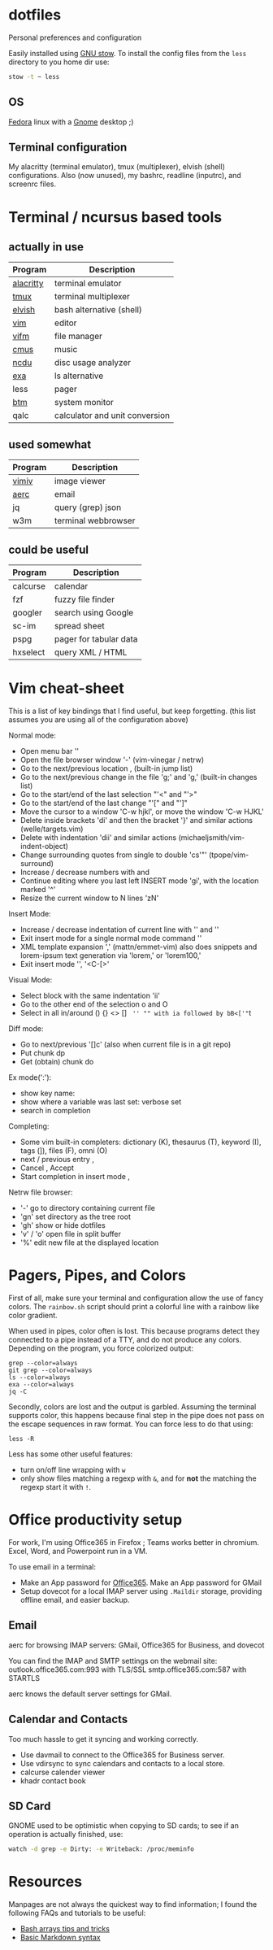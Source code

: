 # dotfiles
Personal preferences and configuration

Easily installed using [GNU stow](https://www.gnu.org/software/stow/).
To install the config files from the ```less``` directory to you home dir use:
```bash
stow -t ~ less
```

## OS
[Fedora](https://fedoraproject.org/) linux with a [Gnome](https://www.gnome.org/) desktop ;)

## Terminal configuration

My alacritty (terminal emulator), tmux (multiplexer), elvish (shell) configurations.
Also (now unused), my bashrc, readline (inputrc), and screenrc files.

# Terminal / ncursus based tools

## actually in use

| Program | Description |
|---------|-------------|
| [alacritty](https://alacritty.org/)            |  terminal emulator |
| [tmux](https://github.com/tmux/tmux/wiki)      |  terminal multiplexer |
| [elvish](https://elv.sh/)                      |  bash alternative (shell) |
| [vim](https://www.vim.org/)                    |  editor |
| [vifm](https://vifm.info/)                     |  file manager |
| [cmus](https://cmus.github.io/)                |  music |
| [ncdu](https://dev.yorhel.nl/ncdu)             |  disc usage analyzer |
| [exa](https://the.exa.website/)                |  ls alternative |
| less                                           |  pager |
| [btm](https://github.com/ClementTsang/bottom)  |  system monitor |
| qalc | calculator and unit conversion |

## used somewhat

| Program  | Description |
|----------|-------------|
| [vimiv](https://karlch.github.io/vimiv/) | image viewer |
| [aerc](https://aerc-mail.org/) | email |
| jq       | query (grep) json |
| w3m      | terminal webbrowser |

## could be useful

| Program  | Description |
|----------|-------------|
| calcurse | calendar |
| fzf      | fuzzy file finder |
| googler  | search using Google |
| sc-im    | spread sheet |
| pspg     | pager for tabular data |
| hxselect | query XML / HTML |


# Vim cheat-sheet

This is a list of key bindings that I find useful, but keep forgetting. (this list assumes you are using all of the configuration above)

Normal mode:

* Open menu bar '<Leader><Leader>'
* Open the file browser window '-' (vim-vinegar / netrw)
* Go to the next/previous location <C-o>, <C-i> (built-in jump list)
* Go to the next/previous change in the file 'g;' and 'g,' (built-in changes list)
* Go to the start/end of the last selection "'<" and "'>"
* Go to the start/end of the last change "'[" and "']"
* Move the cursor to a window 'C-w hjkl', or move the window 'C-w HJKL'
* Delete inside brackets 'di' and then the bracket '}' and similar actions (welle/targets.vim)
* Delete with indentation 'dii' and similar actions (michaeljsmith/vim-indent-object)
* Change surrounding quotes from single to double 'cs'"' (tpope/vim-surround)
* Increase / decrease numbers with <C-a> and <C-x>
* Continue editing where you last left INSERT mode 'gi', with the location marked '^'
* Resize the current window to N lines 'zN<Cr>'


Insert Mode:

* Increase / decrease indentation of current line with '<C-t>' and '<C-d>'
* Exit insert mode for a single normal mode command '<C-o>'
* XML template expansion '<C-y>,' (mattn/emmet-vim) also does snippets and
  lorem-ipsum text generation via 'lorem<C-y>,' or 'lorem100<C-y>,'
* Exit insert mode '<Esc>', '<C-[>'


Visual Mode:

* Select block with the same indentation 'ii'
* Go to the other end of the selection o and O
* Select in all in/around () {} <> [] <tag></tag> ` '' "" with ia followed by bB<['"`t


Diff mode:

* Go to next/previous '[]c' (also when current file is in a git repo)
* Put chunk dp
* Get (obtain) chunk do 


Ex mode(':'):

* show key name: <C-k> <key>
* show where a variable was last set: verbose set <variable>
* search in completion <C-d>


Completing:

* Some vim built-in completers: dictionary (K), thesaurus (T), keyword (I), tags (]), files (F), omni (O)
* next / previous entry <C-n>, <C-p>
* Cancel <C-e>, Accept <C-y>
* Start completion in insert mode <C-n>, <C-p>


Netrw file browser:

* '-' go to directory containing current file
* 'gn' set directory as the tree root
* 'gh' show or hide dotfiles
* 'v' / 'o' open file in split buffer
* '%' edit new file at the displayed location

# Pagers, Pipes, and Colors
First of all, make sure your terminal and configuration allow the use of fancy
colors. The ```rainbow.sh``` script should print a colorful line with a rainbow
like color gradient.

When used in pipes, color often is lost.
This because programs detect they connected to a pipe instead of a TTY, and do
not produce any colors.  Depending on the program, you force colorized output:

```
grep --color=always
git grep --color=always
ls --color=always
exa --color=always
jq -C
```

Secondly, colors are lost and the output is garbled.  Assuming the terminal
supports color, this happens because final step in the pipe does not pass on the
escape sequences in raw format.
You can force less to do that using:
```
less -R
```

Less has some other useful features:

* turn on/off line wrapping with ```w```
* only show files matching a regexp with ```&```, and for __not__ the matching
  the regexp start it with ```!```.


# Office productivity setup

For work, I'm using Office365 in Firefox ; Teams works better in chromium.
Excel, Word, and Powerpoint run in a VM.

To use email in a terminal:
* Make an App password for [Office365](https://account.activedirectory.windowsazure.com/AppPasswords.aspx). Make an App password for GMail
* Setup dovecot for a local IMAP server using ```.Maildir``` storage, providing offline email, and easier backup.

## Email

aerc for browsing IMAP servers: GMail, Office365 for Business, and dovecot

You can find the IMAP and SMTP settings on the webmail site:
outlook.office365.com:993 with TLS/SSL
smtp.office365.com:587 with STARTLS

aerc knows the default server settings for GMail.

## Calendar and Contacts

Too much hassle to get it syncing and working correctly.

* Use davmail to connect to the Office365 for Business server.
* Use vdirsync to sync calendars and contacts to a local store.
* calcurse calender viewer
* khadr contact book

## SD Card

GNOME used to be optimistic when copying to SD cards; to see if an operation is
actually finished, use:

```bash
watch -d grep -e Dirty: -e Writeback: /proc/meminfo
```

# Resources

Manpages are not always the quickest way to find information; I found the following FAQs
and tutorials to be useful:

- [Bash arrays tips and tricks](https://www.shell-tips.com/bash/arrays/)
- [Basic Markdown syntax](https://www.markdownguide.org/basic-syntax/)
